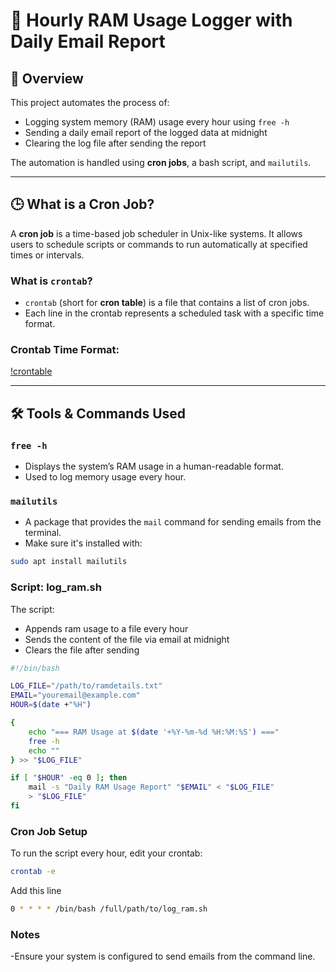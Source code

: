 # 🧾 Hourly RAM Usage Logger with Daily Email Report

## 📌 Overview

This project automates the process of:

- Logging system memory (RAM) usage every hour using `free -h`
- Sending a daily email report of the logged data at midnight
- Clearing the log file after sending the report

The automation is handled using **cron jobs**, a bash script, and `mailutils`.

---

## 🕒 What is a Cron Job?

A **cron job** is a time-based job scheduler in Unix-like systems. It allows users to schedule scripts or commands to run automatically at specified times or intervals.

### What is `crontab`?

- `crontab` (short for **cron table**) is a file that contains a list of cron jobs.
- Each line in the crontab represents a scheduled task with a specific time format.

### Crontab Time Format:

[!crontable](./assets/crontable.png)


---

## 🛠️ Tools & Commands Used

### `free -h`

- Displays the system’s RAM usage in a human-readable format.
- Used to log memory usage every hour.

### `mailutils`

- A package that provides the `mail` command for sending emails from the terminal.
- Make sure it's installed with:

```bash
sudo apt install mailutils
```
### Script: log_ram.sh
The script:
- Appends ram usage to a file every hour
- Sends the content of the file via email at midnight
- Clears the file after sending

```bash
#!/bin/bash

LOG_FILE="/path/to/ramdetails.txt"
EMAIL="youremail@example.com"
HOUR=$(date +"%H")

{
    echo "=== RAM Usage at $(date '+%Y-%m-%d %H:%M:%S') ==="
    free -h
    echo ""
} >> "$LOG_FILE"

if [ "$HOUR" -eq 0 ]; then
    mail -s "Daily RAM Usage Report" "$EMAIL" < "$LOG_FILE"
    > "$LOG_FILE"
fi

```

### Cron Job Setup

To run the script every hour, edit your crontab:

```bash
crontab -e
```

Add this line

```bash
0 * * * * /bin/bash /full/path/to/log_ram.sh
```

### Notes
-Ensure your system is configured to send emails from the command line.
